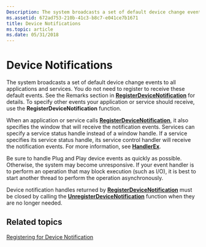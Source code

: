 ```yaml
---
Description: The system broadcasts a set of default device change events to all applications and services.
ms.assetid: 672ad753-210b-41c3-b8c7-e041ce7b1671
title: Device Notifications
ms.topic: article
ms.date: 05/31/2018
---
```


# Device Notifications

The system broadcasts a set of default device change events to all applications and services. You do not need to register to receive these default events. See the Remarks section in [**RegisterDeviceNotification**](/windows/desktop/api/Winuser/nf-winuser-registerdevicenotificationa) for details. To specify other events your application or service should receive, use the **RegisterDeviceNotification** function.

When an application or service calls [**RegisterDeviceNotification**](/windows/desktop/api/Winuser/nf-winuser-registerdevicenotificationa), it also specifies the window that will receive the notification events. Services can specify a service status handle instead of a window handle. If a service specifies its service status handle, its service control handler will receive the notification events. For more information, see [**HandlerEx**](https://docs.microsoft.com/windows/desktop/api/winsvc/nc-winsvc-lphandler_function_ex).

Be sure to handle Plug and Play device events as quickly as possible. Otherwise, the system may become unresponsive. If your event handler is to perform an operation that may block execution (such as I/O), it is best to start another thread to perform the operation asynchronously.

Device notification handles returned by [**RegisterDeviceNotification**](/windows/desktop/api/Winuser/nf-winuser-registerdevicenotificationa) must be closed by calling the [**UnregisterDeviceNotification**](/windows/desktop/api/Winuser/nf-winuser-unregisterdevicenotification) function when they are no longer needed.

## Related topics

<dl> <dt>

[Registering for Device Notification](registering-for-device-notification.md)
</dt> </dl>

 

 



